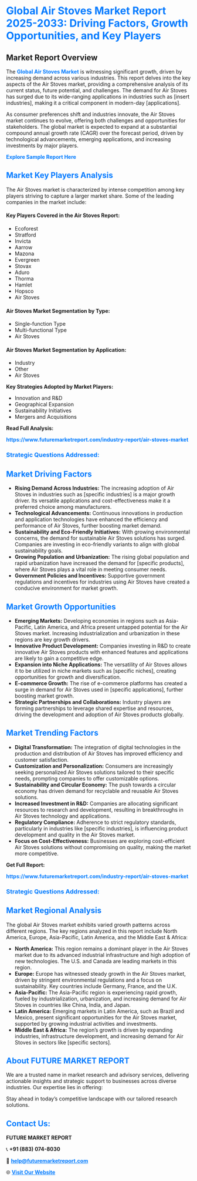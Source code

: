<h1 style="color: #007BFF;">Global Air Stoves Market Report 2025-2033: Driving Factors, Growth Opportunities, and Key Players</h1>

<section id="overview">
<h2>Market Report Overview</h2>
<p>The <a href="https://www.futuremarketreport.com/industry-report/air-stoves-market" style="color: #007BFF; text-decoration: none;"><strong>Global Air Stoves Market</strong></a> is witnessing significant growth, driven by increasing demand across various industries. This report delves into the key aspects of the Air Stoves market, providing a comprehensive analysis of its current status, future potential, and challenges. The demand for Air Stoves has surged due to its wide-ranging applications in industries such as [insert industries], making it a critical component in modern-day [applications].</p>
<p>As consumer preferences shift and industries innovate, the Air Stoves market continues to evolve, offering both challenges and opportunities for stakeholders. The global market is expected to expand at a substantial compound annual growth rate (CAGR) over the forecast period, driven by technological advancements, emerging applications, and increasing investments by major players.</p>
</section>

<section id="overview">
<p><a href="https://www.futuremarketreport.com/request-sample/reportId=100380" style="color: #007BFF; text-decoration: none;"><strong>Explore Sample Report Here</strong></a></p>
</section>

<section id="key-players">
<h2 style="color: #007BFF;">Market Key Players Analysis</h2>
<p>The Air Stoves market is characterized by intense competition among key players striving to capture a larger market share. Some of the leading companies in the market include:</p>
<h4>Key Players Covered in the Air Stoves Report:</h4>
<ul><li>Ecoforest</li><li>Stratford</li><li>Invicta</li><li>Aarrow</li><li>Mazona</li><li>Evergreen</li><li>Stovax</li><li>Aduro</li><li>Thorma</li><li>Hamlet</li><li>Hopsco</li><li>Air Stoves</li></ul>
<h4>Air Stoves Market Segmentation by Type:</h4>
<ul><li>Single-function Type</li><li>Multi-functional Type</li><li>Air Stoves</li></ul>

<h4>Air Stoves Market Segmentation by Application:</h4>
<ul><li>Industry</li><li>Other</li><li>Air Stoves</li></ul>
<p><strong>Key Strategies Adopted by Market Players:</strong></p>
<ul>
<li>Innovation and R&D</li>
<li>Geographical Expansion</li>
<li>Sustainability Initiatives</li>
<li>Mergers and Acquisitions</li>
</ul>
</section>

<section>
<p><strong>Read Full Analysis: </strong></p><a href="https://www.futuremarketreport.com/industry-report/air-stoves-market" style="color: #007BFF; text-decoration: none;"><strong>https://www.futuremarketreport.com/industry-report/air-stoves-market</strong></a>
<h3 style="color: #007BFF;">Strategic Questions Addressed:</h3>
</section>

<section id="driving-factors">
<h2 style="color: #007BFF;">Market Driving Factors</h2>
<ul>
<li><strong>Rising Demand Across Industries:</strong> The increasing adoption of Air Stoves in industries such as [specific industries] is a major growth driver. Its versatile applications and cost-effectiveness make it a preferred choice among manufacturers.</li>
<li><strong>Technological Advancements:</strong> Continuous innovations in production and application technologies have enhanced the efficiency and performance of Air Stoves, further boosting market demand.</li>
<li><strong>Sustainability and Eco-Friendly Initiatives:</strong> With growing environmental concerns, the demand for sustainable Air Stoves solutions has surged. Companies are investing in eco-friendly variants to align with global sustainability goals.</li>
<li><strong>Growing Population and Urbanization:</strong> The rising global population and rapid urbanization have increased the demand for [specific products], where Air Stoves plays a vital role in meeting consumer needs.</li>
<li><strong>Government Policies and Incentives:</strong> Supportive government regulations and incentives for industries using Air Stoves have created a conducive environment for market growth.</li>
</ul>
</section>

<section id="growth-opportunities">
<h2 style="color: #007BFF;">Market Growth Opportunities</h2>
<ul>
<li><strong>Emerging Markets:</strong> Developing economies in regions such as Asia-Pacific, Latin America, and Africa present untapped potential for the Air Stoves market. Increasing industrialization and urbanization in these regions are key growth drivers.</li>
<li><strong>Innovative Product Development:</strong> Companies investing in R&D to create innovative Air Stoves products with enhanced features and applications are likely to gain a competitive edge.</li>
<li><strong>Expansion into Niche Applications:</strong> The versatility of Air Stoves allows it to be utilized in niche markets such as [specific niches], creating opportunities for growth and diversification.</li>
<li><strong>E-commerce Growth:</strong> The rise of e-commerce platforms has created a surge in demand for Air Stoves used in [specific applications], further boosting market growth.</li>
<li><strong>Strategic Partnerships and Collaborations:</strong> Industry players are forming partnerships to leverage shared expertise and resources, driving the development and adoption of Air Stoves products globally.</li>
</ul>
</section>

<section id="trending-factors">
<h2 style="color: #007BFF;">Market Trending Factors</h2>
<ul>
<li><strong>Digital Transformation:</strong> The integration of digital technologies in the production and distribution of Air Stoves has improved efficiency and customer satisfaction.</li>
<li><strong>Customization and Personalization:</strong> Consumers are increasingly seeking personalized Air Stoves solutions tailored to their specific needs, prompting companies to offer customizable options.</li>
<li><strong>Sustainability and Circular Economy:</strong> The push towards a circular economy has driven demand for recyclable and reusable Air Stoves solutions.</li>
<li><strong>Increased Investment in R&D:</strong> Companies are allocating significant resources to research and development, resulting in breakthroughs in Air Stoves technology and applications.</li>
<li><strong>Regulatory Compliance:</strong> Adherence to strict regulatory standards, particularly in industries like [specific industries], is influencing product development and quality in the Air Stoves market.</li>
<li><strong>Focus on Cost-Effectiveness:</strong> Businesses are exploring cost-efficient Air Stoves solutions without compromising on quality, making the market more competitive.</li>
</ul>
</section>

<section>
<p><strong>Get Full Report: </strong></p><a href="https://www.futuremarketreport.com/industry-report/air-stoves-market" style="color: #007BFF; text-decoration: none;"><strong>https://www.futuremarketreport.com/industry-report/air-stoves-market</strong></a>
<h3 style="color: #007BFF;">Strategic Questions Addressed:</h3>
</section>


<section id="regional-analysis">
<h2 style="color: #007BFF;">Market Regional Analysis</h2>
<p>The global Air Stoves market exhibits varied growth patterns across different regions. The key regions analyzed in this report include North America, Europe, Asia-Pacific, Latin America, and the Middle East & Africa:</p>
<ul>
<li><strong>North America:</strong> This region remains a dominant player in the Air Stoves market due to its advanced industrial infrastructure and high adoption of new technologies. The U.S. and Canada are leading markets in this region.</li>
<li><strong>Europe:</strong> Europe has witnessed steady growth in the Air Stoves market, driven by stringent environmental regulations and a focus on sustainability. Key countries include Germany, France, and the U.K.</li>
<li><strong>Asia-Pacific:</strong> The Asia-Pacific region is experiencing rapid growth, fueled by industrialization, urbanization, and increasing demand for Air Stoves in countries like China, India, and Japan.</li>
<li><strong>Latin America:</strong> Emerging markets in Latin America, such as Brazil and Mexico, present significant opportunities for the Air Stoves market, supported by growing industrial activities and investments.</li>
<li><strong>Middle East & Africa:</strong> The region’s growth is driven by expanding industries, infrastructure development, and increasing demand for Air Stoves in sectors like [specific sectors].</li>
</ul>
</section>

<footer>
<h2 style="color: #007BFF;">About FUTURE MARKET REPORT</h2>
<p>We are a trusted name in market research and advisory services, delivering actionable insights and strategic support to businesses across diverse industries. Our expertise lies in offering:</p>

<p>Stay ahead in today’s competitive landscape with our tailored research solutions.</p>

<h2 style="color: #007BFF;">Contact Us:</h2>
<p><strong>FUTURE MARKET REPORT</strong></p>
<p>📞 <strong>+91 (883) 074-8030</strong></p>
<p>📧 <strong><a href="mailto:help@futuremarketreport.com" style="color: #007BFF;">help@futuremarketreport.com</a></strong></p>
<p>🌐 <strong><a href="https://www.futuremarketreport.com/" style="color: #007BFF;">Visit Our Website</a></strong></p>
</footer>